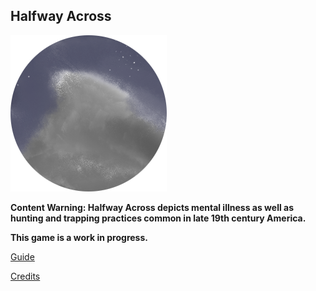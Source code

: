 ## Halfway Across
![Guide](resources/images/icon.png)

**Content Warning: Halfway Across depicts mental illness as well as hunting and trapping practices common in late 19th century America.**

**This game is a work in progress.**

[Guide](docs/guide.md)

[Credits](docs/credits.md)
